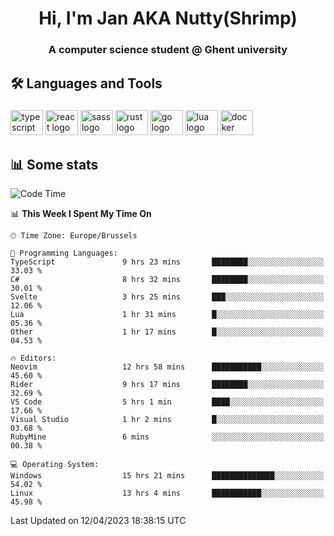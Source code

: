 <h1 align="center">Hi, I'm Jan AKA Nutty(Shrimp)</h1>
<h3 align="center">A computer science student @ Ghent university</h3>

<h2 align="left">🛠️ Languages and Tools</h2>

###

<div align="left">
  <img src="https://cdn.jsdelivr.net/gh/devicons/devicon/icons/typescript/typescript-original.svg" height="40" width="52" alt="typescript logo"  />
  <img src="https://cdn.jsdelivr.net/gh/devicons/devicon/icons/react/react-original.svg" height="40" width="52" alt="react logo"  />
  <img src="https://cdn.jsdelivr.net/gh/devicons/devicon/icons/sass/sass-original.svg" height="40" width="52" alt="sass logo"  />
  <img src="https://cdn.jsdelivr.net/gh/devicons/devicon/icons/rust/rust-plain.svg" height="40" width="52" alt="rust logo"  />
  <img src="https://cdn.jsdelivr.net/gh/devicons/devicon/icons/go/go-original.svg" height="40" width="52" alt="go logo"  />
  <img src="https://cdn.jsdelivr.net/gh/devicons/devicon/icons/lua/lua-original.svg" height="40" width="52" alt="lua logo"  />
  <img src="https://cdn.jsdelivr.net/gh/devicons/devicon/icons/docker/docker-original.svg" height="40" width="52" alt="docker logo"  />
</div>

<h2>📊 Some stats</h2>

<!--START_SECTION:waka-->
![Code Time](http://img.shields.io/badge/Code%20Time-2%2C984%20hrs%2034%20mins-blue)

📊 **This Week I Spent My Time On** 

```text
🕑︎ Time Zone: Europe/Brussels

💬 Programming Languages: 
TypeScript               9 hrs 23 mins       ████████░░░░░░░░░░░░░░░░░   33.03 % 
C#                       8 hrs 32 mins       ████████░░░░░░░░░░░░░░░░░   30.01 % 
Svelte                   3 hrs 25 mins       ███░░░░░░░░░░░░░░░░░░░░░░   12.06 % 
Lua                      1 hr 31 mins        █░░░░░░░░░░░░░░░░░░░░░░░░   05.36 % 
Other                    1 hr 17 mins        █░░░░░░░░░░░░░░░░░░░░░░░░   04.53 % 

🔥 Editors: 
Neovim                   12 hrs 58 mins      ███████████░░░░░░░░░░░░░░   45.60 % 
Rider                    9 hrs 17 mins       ████████░░░░░░░░░░░░░░░░░   32.69 % 
VS Code                  5 hrs 1 min         ████░░░░░░░░░░░░░░░░░░░░░   17.66 % 
Visual Studio            1 hr 2 mins         █░░░░░░░░░░░░░░░░░░░░░░░░   03.68 % 
RubyMine                 6 mins              ░░░░░░░░░░░░░░░░░░░░░░░░░   00.38 % 

💻 Operating System: 
Windows                  15 hrs 21 mins      ██████████████░░░░░░░░░░░   54.02 % 
Linux                    13 hrs 4 mins       ███████████░░░░░░░░░░░░░░   45.98 % 
```


 Last Updated on 12/04/2023 18:38:15 UTC
<!--END_SECTION:waka-->
